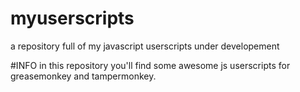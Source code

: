 # myuserscripts
a repository full of my javascript userscripts under developement

#INFO
in this repository you'll find some awesome js userscripts for greasemonkey and tampermonkey.
